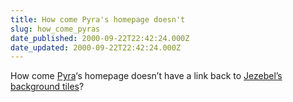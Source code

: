 ```yaml
---
title: How come Pyra's homepage doesn't
slug: how_come_pyras
date_published: 2000-09-22T22:42:24.000Z
date_updated: 2000-09-22T22:42:24.000Z
---
```


How come [Pyra](http://www.pyra.com)‘s homepage doesn’t have a link back to [Jezebel’s background tiles](http://www.jezebel.com/cgi-local/bg.pl?sm12.gif)?
